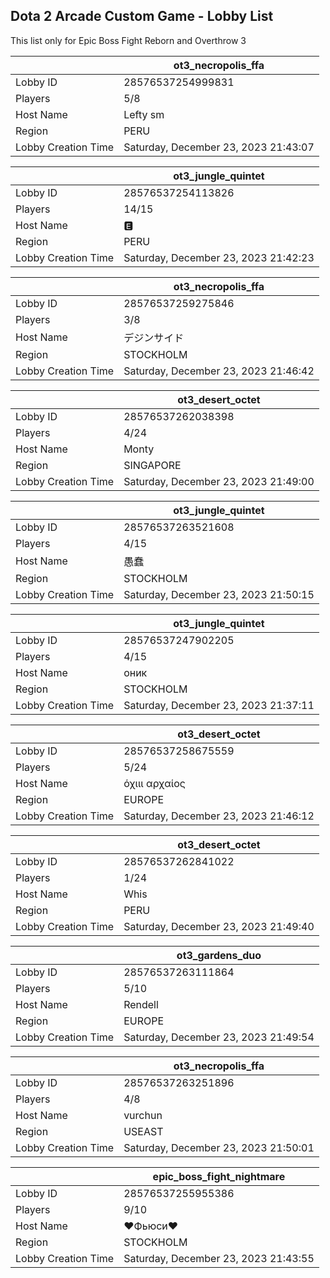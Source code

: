 ## Dota 2 Arcade Custom Game - Lobby List

This list only for Epic Boss Fight Reborn and Overthrow 3

|  | ot3_necropolis_ffa |
| ------ | ------ |
| Lobby ID | 28576537254999831 |
| Players | 5/8 |
| Host Name | Lefty sm |
| Region | PERU |
| Lobby Creation Time | Saturday, December 23, 2023 21:43:07 |


|  | ot3_jungle_quintet |
| ------ | ------ |
| Lobby ID | 28576537254113826 |
| Players | 14/15 |
| Host Name | 🅴 |
| Region | PERU |
| Lobby Creation Time | Saturday, December 23, 2023 21:42:23 |


|  | ot3_necropolis_ffa |
| ------ | ------ |
| Lobby ID | 28576537259275846 |
| Players | 3/8 |
| Host Name | デジンサイド |
| Region | STOCKHOLM |
| Lobby Creation Time | Saturday, December 23, 2023 21:46:42 |


|  | ot3_desert_octet |
| ------ | ------ |
| Lobby ID | 28576537262038398 |
| Players | 4/24 |
| Host Name | Monty |
| Region | SINGAPORE |
| Lobby Creation Time | Saturday, December 23, 2023 21:49:00 |


|  | ot3_jungle_quintet |
| ------ | ------ |
| Lobby ID | 28576537263521608 |
| Players | 4/15 |
| Host Name | 愚蠢 |
| Region | STOCKHOLM |
| Lobby Creation Time | Saturday, December 23, 2023 21:50:15 |


|  | ot3_jungle_quintet |
| ------ | ------ |
| Lobby ID | 28576537247902205 |
| Players | 4/15 |
| Host Name | оник |
| Region | STOCKHOLM |
| Lobby Creation Time | Saturday, December 23, 2023 21:37:11 |


|  | ot3_desert_octet |
| ------ | ------ |
| Lobby ID | 28576537258675559 |
| Players | 5/24 |
| Host Name | όχιιι αρχαίος |
| Region | EUROPE |
| Lobby Creation Time | Saturday, December 23, 2023 21:46:12 |


|  | ot3_desert_octet |
| ------ | ------ |
| Lobby ID | 28576537262841022 |
| Players | 1/24 |
| Host Name | Whis |
| Region | PERU |
| Lobby Creation Time | Saturday, December 23, 2023 21:49:40 |


|  | ot3_gardens_duo |
| ------ | ------ |
| Lobby ID | 28576537263111864 |
| Players | 5/10 |
| Host Name | Rendell |
| Region | EUROPE |
| Lobby Creation Time | Saturday, December 23, 2023 21:49:54 |


|  | ot3_necropolis_ffa |
| ------ | ------ |
| Lobby ID | 28576537263251896 |
| Players | 4/8 |
| Host Name | vurchun |
| Region | USEAST |
| Lobby Creation Time | Saturday, December 23, 2023 21:50:01 |


|  | epic_boss_fight_nightmare |
| ------ | ------ |
| Lobby ID | 28576537255955386 |
| Players | 9/10 |
| Host Name | ❤Фьюси❤ |
| Region | STOCKHOLM |
| Lobby Creation Time | Saturday, December 23, 2023 21:43:55 |


